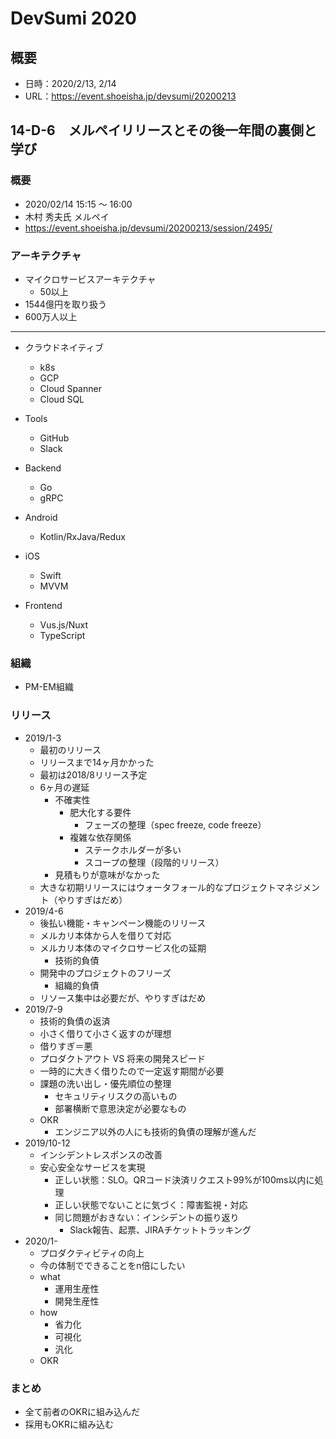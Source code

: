 # DevSumi 2020

## 概要

* 日時：2020/2/13, 2/14
* URL：https://event.shoeisha.jp/devsumi/20200213

## 14-D-6　メルペイリリースとその後一年間の裏側と学び

### 概要

* 2020/02/14 15:15 ～ 16:00
* 木村 秀夫氏 メルペイ
* https://event.shoeisha.jp/devsumi/20200213/session/2495/

### アーキテクチャ

* マイクロサービスアーキテクチャ
  * 50以上
* 1544億円を取り扱う
* 600万人以上

----

* クラウドネイティブ
  * k8s
  * GCP
  * Cloud Spanner
  * Cloud SQL
* Tools
  + GitHub
  * Slack

* Backend
  * Go
  * gRPC
* Android
  * Kotlin/RxJava/Redux
* iOS
  * Swift
  * MVVM
* Frontend
  * Vus.js/Nuxt
  * TypeScript

### 組織

* PM-EM組織

### リリース

* 2019/1-3
  * 最初のリリース
  * リリースまで14ヶ月かかった
  * 最初は2018/8リリース予定
  * 6ヶ月の遅延
    * 不確実性
      * 肥大化する要件
        * フェーズの整理（spec freeze, code freeze）
      * 複雑な依存関係
        * ステークホルダーが多い
        * スコープの整理（段階的リリース）
    * 見積もりが意味がなかった
  * 大きな初期リリースにはウォータフォール的なプロジェクトマネジメント（やりすぎはだめ）
* 2019/4-6
  * 後払い機能・キャンペーン機能のリリース
  * メルカリ本体から人を借りて対応
  * メルカリ本体のマイクロサービス化の延期
    * 技術的負債
  * 開発中のプロジェクトのフリーズ
    * 組織的負債
  * リソース集中は必要だが、やりすぎはだめ
* 2019/7-9
  * 技術的負債の返済
  * 小さく借りて小さく返すのが理想
  * 借りすぎ＝悪
  * プロダクトアウト VS 将来の開発スピード
  * 一時的に大きく借りたので一定返す期間が必要
  * 課題の洗い出し・優先順位の整理
    * セキュリティリスクの高いもの
    * 部署横断で意思決定が必要なもの
  * OKR
    * エンジニア以外の人にも技術的負債の理解が進んだ
* 2019/10-12
  * インシデントレスポンスの改善
  * 安心安全なサービスを実現
    * 正しい状態：SLO。QRコード決済リクエスト99%が100ms以内に処理
    * 正しい状態でないことに気づく：障害監視・対応
    * 同じ問題がおきない：インシデントの振り返り
      * Slack報告、起票、JIRAチケットトラッキング
* 2020/1-
  * プロダクティビティの向上
  * 今の体制でできることをn倍にしたい
  * what
    * 運用生産性
    * 開発生産性
  * how
    * 省力化
    * 可視化
    * 汎化
  * OKR

### まとめ

* 全て前者のOKRに組み込んだ
* 採用もOKRに組み込む
